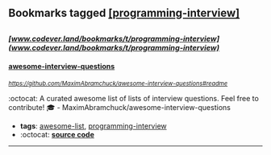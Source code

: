 ## Bookmarks tagged [[programming-interview]](https://www.codever.land/search?q=[programming-interview])

_<sup><sup>[www.codever.land/bookmarks/t/programming-interview](www.codever.land/bookmarks/t/programming-interview)</sup></sup>_
---
#### [awesome-interview-questions](https://github.com/MaximAbramchuck/awesome-interview-questions#readme)
_<sup>https://github.com/MaximAbramchuck/awesome-interview-questions#readme</sup>_

:octocat: A curated awesome list of lists of interview questions. Feel free to contribute! :mortar_board:  - MaximAbramchuck/awesome-interview-questions
* **tags**: [awesome-list](../tagged/awesome-list.md), [programming-interview](../tagged/programming-interview.md)
* :octocat: **[source code](https://github.com/MaximAbramchuck/awesome-interview-questions#readme)**
---

